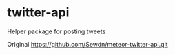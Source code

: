 twitter-api
===========

Helper package for posting tweets

Original https://github.com/Sewdn/meteor-twitter-api.git
